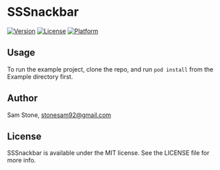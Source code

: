 # SSSnackbar

[![Version](https://img.shields.io/cocoapods/v/SSSnackbar.svg?style=flat)](http://cocoapods.org/pods/SSSnackbar)
[![License](https://img.shields.io/cocoapods/l/SSSnackbar.svg?style=flat)](http://cocoapods.org/pods/SSSnackbar)
[![Platform](https://img.shields.io/cocoapods/p/SSSnackbar.svg?style=flat)](http://cocoapods.org/pods/SSSnackbar)

## Usage

To run the example project, clone the repo, and run `pod install` from the Example directory first.

## Author

Sam Stone, stonesam92@gmail.com

## License

SSSnackbar is available under the MIT license. See the LICENSE file for more info.
